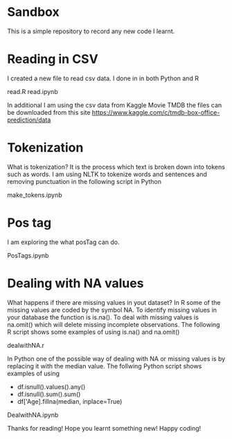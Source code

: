 # Sandbox
This is a simple repository to record any new code I learnt.

# Reading in CSV
I created a new file to read csv data.
I done in in both Python and R

read.R
read.ipynb

In additional I am using the csv data from Kaggle Movie TMDB
the files can be downloaded from this site 
https://www.kaggle.com/c/tmdb-box-office-prediction/data

# Tokenization

What is tokenization? It is the process which text is broken down into tokens such as words. I am using NLTK to tokenize words and sentences and removing punctuation in the following script in Python

make_tokens.ipynb

# Pos tag
I am exploring the what posTag can do.


PosTags.ipynb

# Dealing with NA values

What happens if there are missing values in yout dataset? In R some of the missing values are coded by the symbol NA. To identify missing values in your database the function is is.na(). To deal with missing values is na.omit() which will delete missing incomplete observations. The following R script shows some examples of using is.na() and na.omit()


dealwithNA.r

In Python one of the possible way of dealing with NA or missing values is by replacing it with the median value. The follwing Python script shows examples of using 
* df.isnull().values().any()
* df.isnull().sum().sum()
* df['Age].fillna(median, inplace=True)

DealwithNA.ipynb

Thanks for reading! Hope you learnt something new! Happy coding!




